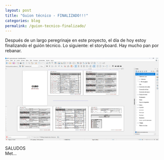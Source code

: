 ```yaml
---
layout: post
title: "Guion técnico - FINALIZADO!!!"
categories: blog
permalink: /guion-tecnico-finalizado/
---
```

Después de un largo peregrinaje en este proyecto, el día de hoy estoy finalizando el guión técnico. Lo siguiente: el storyboard. Hay mucho pan por rebanar.
<div align="center">
<a href="../assets/imagenes/GT-FIN.png" target="_blank">
<img src="../assets/imagenes/GT-FIN.png" alt="Libre office">
</a>
</div>

SALUDOS <br>
Met...